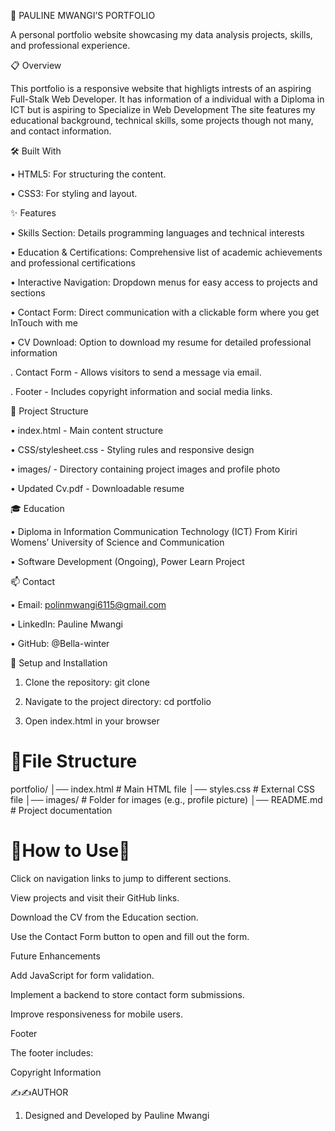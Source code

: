
📝  PAULINE MWANGI’S PORTFOLIO


A personal portfolio website showcasing my data analysis projects, skills, and professional experience.


  📋 Overview
  
This portfolio is a responsive website that highligts intrests of an aspiring Full-Stalk Web Developer. It has information of a individual with a Diploma in ICT but is aspiring to Specialize in Web Development The site features my educational background, technical skills, some projects though not many, and contact information.


   🛠️ Built With
   
   •	HTML5: For structuring the content.
  
   •	CSS3: For styling and layout.


   ✨ Features
   
 •	Skills Section: Details programming languages and technical interests
 
 •	Education & Certifications: Comprehensive list of academic achievements and professional certifications
 
 •	Interactive Navigation: Dropdown menus for easy access to projects and sections
 
 •	Contact Form: Direct communication with a clickable form where you get InTouch with me
 
 •	CV Download: Option to download my resume for detailed professional information

 .  Contact Form - Allows visitors to send a message via email.

.   Footer - Includes copyright information and social media links.



  🧰 Project Structure
  
  
  •	index.html - Main content structure
  
  •	CSS/stylesheet.css - Styling rules and responsive design
  
  •	images/ - Directory containing project images and profile photo
  
  •	Updated Cv.pdf - Downloadable resume

  
  🎓 Education
  
 •	Diploma in Information Communication Technology (ICT) From Kiriri Womens’ University of Science and Communication
 
 •	Software Development (Ongoing), Power Learn Project


   📫 Contact
   
  •	Email: polinmwangi6115@gmail.com 
  
  •	LinkedIn: Pauline Mwangi
  
  •	GitHub: @Bella-winter 


   🔄 Setup and Installation
   
  1.	Clone the repository: git clone 
     
  2.	Navigate to the project directory: cd portfolio
    
  3.	Open index.html in your browser

# 🌟File Structure

portfolio/
│── index.html          # Main HTML file
│── styles.css          # External CSS file
│── images/             # Folder for images (e.g., profile picture)
│── README.md           # Project documentation

# 🌟How to Use🚀


Click on navigation links to jump to different sections.

View projects and visit their GitHub links.

Download the CV from the Education section.

Use the Contact Form button to open and fill out the form.

Future Enhancements

Add JavaScript for form validation.

Implement a backend to store contact form submissions.

Improve responsiveness for mobile users.

Footer

The footer includes:

Copyright Information
   

 ✍️✍️AUTHOR
 1. Designed and Developed by Pauline Mwangi

